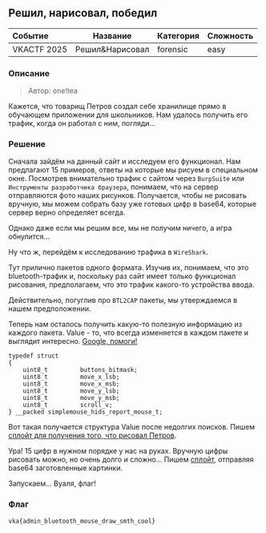 ## Решил, нарисовал, победил

| Событие | Название | Категория | Сложность |
| :------ | ---- | ---- | ---- |
| VKACTF 2025 | Решил&Нарисовал | forensic | easy |

  
### Описание


> Автор: one!tea
>
Кажется, что товарищ Петров создал себе хранилище прямо в обучающем приложении для школьников. Нам удалось получить его трафик, когда он работал с ним, погляди...


### Решение
Сначала зайдём на данный сайт и исследуем его функционал. Нам предлагают 15 примеров, ответы на которые мы рисуем в специальном окне. Посмотрев внимательно трафик с сайтом через `BurpSuite` или `Инструменты разработчика браузера`, понимаем, что на сервер отправляются фото наших рисунков. Получается, чтобы не рисовать вручную, мы можем собрать базу уже готовых цифр в base64, которые сервер верно определяет всегда.

Однако даже если мы решим все, мы не получим ничего, а игра обнулится...

Ну что ж, перейдём к исследованию трафика в `WireShark`.

Тут прилично пакетов одного формата. Изучив их, понимаем, что это bluetooth-трафик и, поскольку раз сайт имеет только функционал рисования, предполагаем, что это трафик какого-то устройства ввода.

Действительно, погуглив про `BTL2CAP` пакеты, мы утверждаемся в нашем предположении.

Теперь нам осталось получить какую-то полезную информацию из каждого пакета. Value - то, что всегда изменяется в каждом пакете и выглядит интересно.  [Google, помоги!](https://novelbits.io/bluetooth-hid-device-design-example-project/)

```
typedef struct
{
    uint8_t         buttons_bitmask;
    uint8_t         move_x_lsb;
    uint8_t         move_x_msb;
    uint8_t         move_y_lsb;
    uint8_t         move_y_msb;
    uint8_t         scroll_v;
} __packed simplemouse_hids_report_mouse_t;
```

Вот такая получается структура Value после недолгих поисков. Пишем [сплойт для получения того, что рисовал Петров](combRecv.py).

Ура! 15 цифр в нужном порядке у нас на руках. Вручную цифры рисовать можно, но очень долго и сложно... Пишем [сплойт](flagRecv.py), отправляя base64 заготовленные картинки.

Запускаем... Вуаля, флаг!

### Флаг

```
vka{admin_bluetooth_mouse_draw_smth_cool}
```

